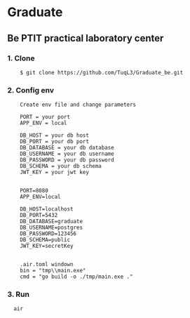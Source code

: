 # Graduate
## Be PTIT practical laboratory center
### 1. Clone
```
    $ git clone https://github.com/TuqL3/Graduate_be.git
```
### 2. Config env
```
    Create env file and change parameters
    
    PORT = your port
    APP_ENV = local

    DB_HOST = your db host
    DB_PORT = your db port
    DB_DATABASE = your db database
    DB_USERNAME = your db username
    DB_PASSWORD = your db password
    DB_SCHEMA = your db schema
    JWT_KEY = your jwt key


    PORT=8080
    APP_ENV=local
    
    DB_HOST=localhost
    DB_PORT=5432
    DB_DATABASE=graduate
    DB_USERNAME=postgres
    DB_PASSWORD=123456
    DB_SCHEMA=public
    JWT_KEY=secretKey


    .air.toml windown
    bin = "tmp\\main.exe"
    cmd = "go build -o ./tmp/main.exe ."
```
### 3. Run
```shell
  air
```
